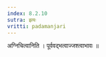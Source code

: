 ```yaml
---
index: 8.2.10
sutra: झयः
vritti: padamanjari
---
```


 अग्निचित्वानिति । पूर्ववद्भत्वाज्जश्त्वाभावः ॥